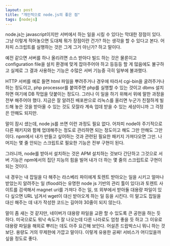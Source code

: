 ```yaml
---
layout: post
title: "개인적으로 node.js의 좋은 점"
tags: [nodejs]
---
```


node.js는 javascript이지만 서버에서 하는 일을 시킬 수 있다는 막대한 장점이 있다. 그냥 이렇게 적어놓으면 도대체 뭐가 장점이란 건가? 하는 생각을 할 수 있다고 본다. 어차피 스크립트를 실행하는 것은 그게 그거 아닌가? 하고 말이다.

예전 같으면 서버를 하나 올리려면 소스 받아다 빌드 하는 것은 물론이고 configuration file을 설치 환경에 맞게 잡아주어야 하고 등등등 할 게 많음에도 불구하고 실제로 그 결과 사용하는 기능은 수많은 서버 기능중 극히 일부에 불과했다. 

HTTP 서버를 예로 들면 html 파일을 뿌려주거나 경우에 따라서 cgi-bin을 굴려주거나 하는 정도이고, php processor를 붙여주면 php를 실행할 수 있는 것이고 dbms 설치하면 여기에 DB 작업을 덧붙이는 정도다. 그러나 이 일을 하기 위해서 위에 말한 과정을 전부 해주어야 했다. 지금은 잘 알려진 배포판으로 리눅스를 올리면 누군가 친절하게 빌드해 놓은 것을 받아올 수 있는 것도 모잘라 계속 업데 받을 수 있는 세상이니까 그 걱정은 안해도 되지만.

말이 잠시 샜는데, node js를 쓰면 이런 과정도 필요 없다. 어차피 node야 주기적으로 다른 패키지와 함께 업데해주는 정도로 관리하면 되는 정도이고 해도 그만 안해도 그만이다. npm에서 내가 만들고 싶어하는 것과 관련된 필요한 패키지 가져다오면 그만. 나머지는 몇 줄 안되는 스크립트로 필요한 기능은 전부 구현이 된다.

그러니까, node를 받아서 설치하는 것은 APM 설치하는 것보다 간단하고 그것으로 서버 기능은 npm에서의 집단 지능의 힘을 빌어 내가 더 하는 몇 줄의 스크립트로 구현이 되는 것이다.

내 경우는 내 잡일을 다 해주는 라스베리 파이에게 토렌트 받아오는 일을 시키고 얼마나 받았는지 알려주는 일 (flood라는 유명한 node js 기반의 관리 툴이 있다)과 토렌트 사이트를 검색해서 magnet uri를 가져다 주는 일, 또 외부에서 받아둘 대용량 파일이 있다 싶으면 URL 넘겨서 wget이 대신 받아오게 하는 일 등을 시킨다. 이 말고도 집일을 대신 해주는 데 내가 작성한 코드는 길어야 30줄이 되지 않는다.

말이 좀 새는 것 같지만, 네이버가 대용량 파일을 교환 할 수 있도록 큰 공헌을 하는 듯 하다. 미국으로도 워낙 속도가 잘 나오는데 다른 나라로도 엄청 좋을 듯 하고 그 이유로 대용량 파일을 해외로 뿌리는 데도 아주 요긴해 보인다. 어설픈 드랍박스니 뭐니 하는 것보단. 용량도 거의 무제한에 가깝고 말이다. 이렇게 유용한 공짜! 서비스가 어디있을까 싶을 정도로 좋다.

